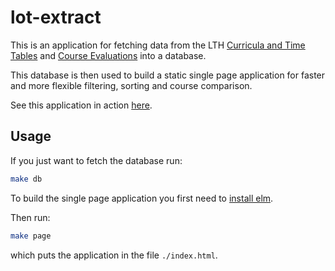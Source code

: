 # lot-extract

This is an application for fetching data from the LTH
[Curricula and Time Tables](https://kurser.lth.se/lot/?val=program) and
[Course Evaluations](http://www.ceq.lth.se/) into a database.

This database is then used to build a static single page application for faster
and more flexible filtering, sorting and course comparison.

See this application in action [here](https://ahnlabb.github.io/lot-extract/).

## Usage

If you just want to fetch the database run:

```bash
make db
```

To build the single page application you first need to
[install elm](https://guide.elm-lang.org/install.html).

Then run:

```bash
make page
```

which puts the application in the file `./index.html`.
